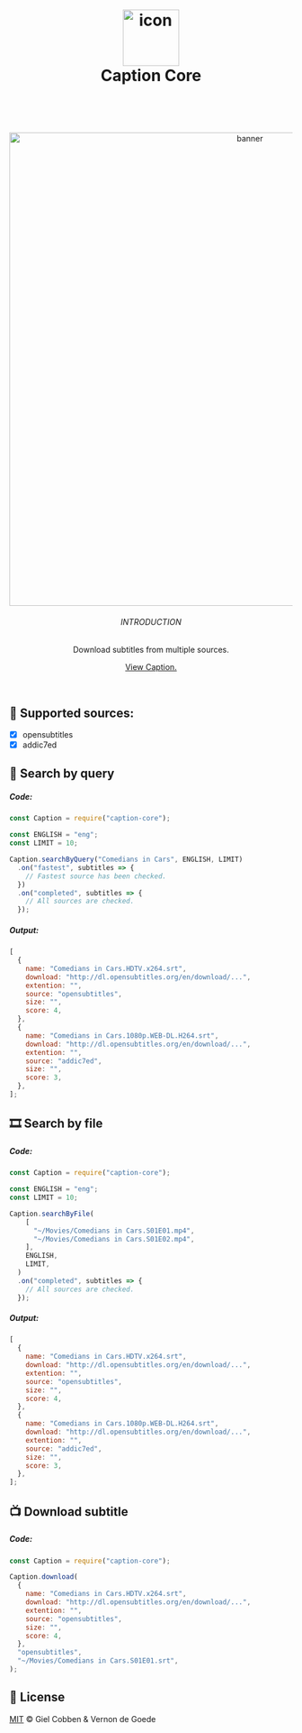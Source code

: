 <h1 align="center">
  <img src="https://gielcobben.com/github/caption-core/icon_256x256.png" width="100" alt="icon" draggable="false"><br>
  Caption Core
  <br>
  <br>
</h1>

<br>

<p align="center">  
  <img src="https://gielcobben.com/github/caption-core/github_cover.png" width="840" alt="banner" draggable="false">
  <br>
  <h6 align="center">INTRODUCTION</h6>
  <p align="center">Download subtitles from multiple sources.</p>
  <p align="center"><a href="https://github.com/gielcobben/caption">View Caption.</a></p>
</p>

<br>

## 🔌 Supported sources:

* [x] opensubtitles
* [x] addic7ed

## 🔎 Search by query

##### Code:

```js
const Caption = require("caption-core");

const ENGLISH = "eng";
const LIMIT = 10;

Caption.searchByQuery("Comedians in Cars", ENGLISH, LIMIT)
  .on("fastest", subtitles => {
    // Fastest source has been checked.
  })
  .on("completed", subtitles => {
    // All sources are checked.
  });
```

##### Output:

```js
[
  {
    name: "Comedians in Cars.HDTV.x264.srt",
    download: "http://dl.opensubtitles.org/en/download/...",
    extention: "",
    source: "opensubtitles",
    size: "",
    score: 4,
  },
  {
    name: "Comedians in Cars.1080p.WEB-DL.H264.srt",
    download: "http://dl.opensubtitles.org/en/download/...",
    extention: "",
    source: "addic7ed",
    size: "",
    score: 3,
  },
];
```

## 🎞 Search by file

##### Code:

```js
const Caption = require("caption-core");

const ENGLISH = "eng";
const LIMIT = 10;

Caption.searchByFile(
    [
      "~/Movies/Comedians in Cars.S01E01.mp4",
      "~/Movies/Comedians in Cars.S01E02.mp4",
    ],
    ENGLISH,
    LIMIT,
  )
  .on("completed", subtitles => {
    // All sources are checked.
  });
```

##### Output:

```js
[
  {
    name: "Comedians in Cars.HDTV.x264.srt",
    download: "http://dl.opensubtitles.org/en/download/...",
    extention: "",
    source: "opensubtitles",
    size: "",
    score: 4,
  },
  {
    name: "Comedians in Cars.1080p.WEB-DL.H264.srt",
    download: "http://dl.opensubtitles.org/en/download/...",
    extention: "",
    source: "addic7ed",
    size: "",
    score: 3,
  },
];
```

## 📺 Download subtitle

##### Code:

```js
const Caption = require("caption-core");

Caption.download(
  {
    name: "Comedians in Cars.HDTV.x264.srt",
    download: "http://dl.opensubtitles.org/en/download/...",
    extention: "",
    source: "opensubtitles",
    size: "",
    score: 4,
  },
  "opensubtitles",
  "~/Movies/Comedians in Cars.S01E01.srt",
);
```

## 🔑 License

[MIT](https://github.com/gielcobben/Caption/blob/master/LICENSE) © Giel Cobben & Vernon de Goede
